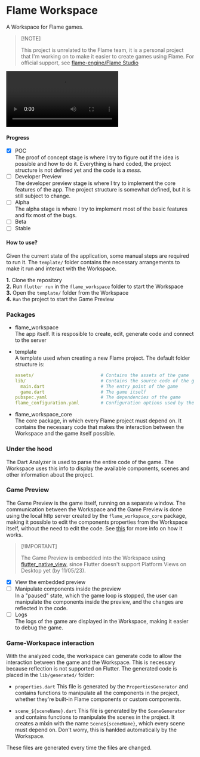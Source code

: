 # Flame Workspace

A Workspace for Flame games.

> \[!NOTE] 
> 
> This project is unrelated to the Flame team, it is a personal project that I'm working on to make it easier to create games using Flame. For official support, see [flame-engine/Flame Studio](https://github.com/flame-engine/flame/issues/2319)

![Example usage video](https://cdn.discordapp.com/attachments/809529583622946876/1187779363329036328/flame_workspace_2.mp4?ex=659820bc&is=6585abbc&hm=2fb0aac3ac79710dd9dc18517361b95aef949c639b0bc928159958e22b65f138&)

#### Progress

- [x] POC <br />
      The proof of concept stage is where I try to figure out if the idea is possible and how to do it. Everything is hard coded, the project structure is not defined yet and the code is a _mess_.
- [ ] Developer Preview <br />
      The developer preview stage is where I try to implement the core features of the app. The project structure is somewhat defined, but it is still subject to change.
- [ ] Alpha <br />
      The alpha stage is where I try to implement most of the basic features and fix most of the bugs.
- [ ] Beta
- [ ] Stable

#### How to use?

Given the current state of the application, some manual steps are required to run it. The `template/` folder contains the necessary arrangements to make it run and interact with the Workspace.

**1.** Clone the repository <br/>
**2.** Run `flutter run` in the `flame_workspace` folder to start the Workspace <br/>
**3.** Open the `template/` folder from the Workspace <br/>
**4.** `Run` the project to start the Game Preview

### Packages

* flame_workspace <br/>
  The app itself. It is resposible to create, edit, generate code and connect to the server

* template <br/>
  A template used when creating a new Flame project.
  The default folder structure is:
  ```yaml
  assets/                         # Contains the assets of the game
  lib/                            # Contains the source code of the game
    main.dart                     # The entry point of the game
    game.dart                     # The game itself
  pubspec.yaml                    # The dependencies of the game      
  flame_configuration.yaml        # Configuration options used by the workspace
  ```

* flame_workspace_core <br/>
  The core package, in which every Flame project must depend on. It contains the necessary code that makes the interaction between the Workspace and the game itself possible.

### Under the hood

The Dart Analyzer is used to parse the entire code of the game. The Workspace uses this info to display the available components, scenes and other information about the project.

### Game Preview

The Game Preview is the game itself, running on a separate window. The communication between the Workspace and the Game Preview is done using the local http server created by the `flame_workspace_core` package, making it possible to edit the components properties from the Workspace itself, without the need to edit the code. See [this](flame_workspace_core/README.md) for more info on how it works.

> \[!IMPORTANT]
>
> The Game Preview is embedded into the Workspace using [flutter_native_view](https://pub.dev/packages/flutter_native_view), since Flutter doesn't support Platform Views on Desktop yet (by 11/05/23).

- [x] View the embedded preview
- [ ] Manipulate components inside the preview <br/>
      In a "paused" state, which the game loop is stopped, the user can manipulate the components inside the preview, and the changes are reflected in the code.
- [ ] Logs <br/>
      The logs of the game are displayed in the Workspace, making it easier to debug the game.

### Game-Workspace interaction

With the analyzed code, the workspace can generate code to allow the interaction between the game and the Workspace. This is necessary because reflection is not supported on Flutter. The generated code is placed in the `lib/generated/` folder:

* `properties.dart`
  This file is generated by the `PropertiesGenerator` and contains functions to manipulate all the components in the project, whether they're built-in Flame components or custom components.

* `scene_${sceneName}.dart`
  This file is generated by the `SceneGenerator` and contains functions to manipulate the scenes in the project. It creates a mixin with the name `Scene${sceneName}`, which every scene must depend on. Don't worry, this is hanlded automatically by the Workspace.

These files are generated every time the files are changed. 
